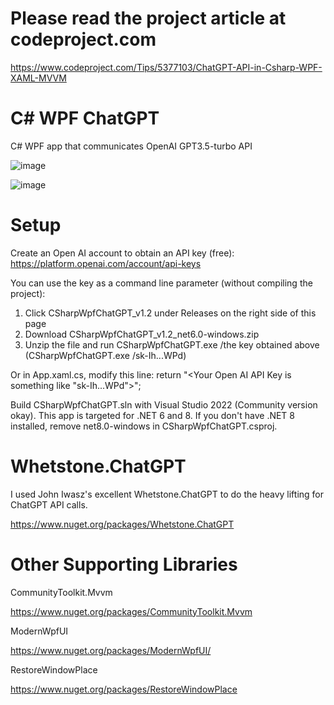 # Please read the project article at codeproject.com
https://www.codeproject.com/Tips/5377103/ChatGPT-API-in-Csharp-WPF-XAML-MVVM

# C# WPF ChatGPT
C# WPF app that communicates OpenAI GPT3.5-turbo API

![image](https://github.com/psun247/CSharpWpfChatGPT/assets/31531761/6a73a4e9-a29d-450d-9ef0-d1151651a4bb)

![image](https://github.com/psun247/CSharpWpfChatGPT/assets/31531761/97370b00-367e-4882-a52b-dd4beaa631b4)

# Setup
Create an Open AI account to obtain an API key (free):
https://platform.openai.com/account/api-keys

You can use the key as a command line parameter (without compiling the project):
1. Click CSharpWpfChatGPT_v1.2 under Releases on the right side of this page
2. Download CSharpWpfChatGPT_v1.2_net6.0-windows.zip
3. Unzip the file and run CSharpWpfChatGPT.exe /the key obtained above (CSharpWpfChatGPT.exe /sk-Ih...WPd)

Or in App.xaml.cs, modify this line:
return "<Your Open AI API Key is something like \"sk-Ih...WPd\">";

Build CSharpWpfChatGPT.sln with Visual Studio 2022 (Community version okay).  This app is targeted for .NET 6 and 8.  If you don't have .NET 8 installed, remove net8.0-windows in CSharpWpfChatGPT.csproj.

# Whetstone.ChatGPT
I used John Iwasz's excellent Whetstone.ChatGPT to do the heavy lifting for ChatGPT API calls.

https://www.nuget.org/packages/Whetstone.ChatGPT

# Other Supporting Libraries
CommunityToolkit.Mvvm
 
https://www.nuget.org/packages/CommunityToolkit.Mvvm
 
ModernWpfUI
 
https://www.nuget.org/packages/ModernWpfUI/
 
RestoreWindowPlace

https://www.nuget.org/packages/RestoreWindowPlace
